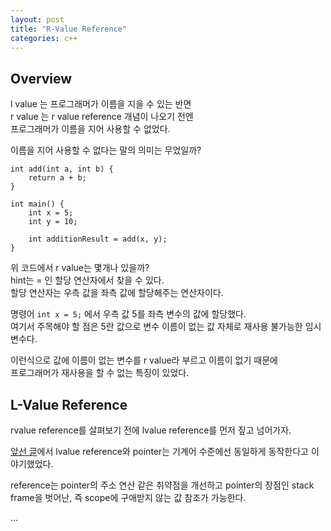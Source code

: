 ```yaml
---
layout: post
title: "R-Value Reference"
categories: c++
---
```


## Overview

<!-- begin_excerpt -->

l value 는 프로그래머가 이름을 지을 수 있는 반면 <br>
r value 는 r value reference 개념이 나오기 전엔 <br> 
프로그래머가 이름을 지어 사용할 수 없었다.<br> 

<!-- end_excerpt -->

이름을 지어 사용할 수 없다는 말의 의미는 무었일까?

```
int add(int a, int b) {
    return a + b;
}

int main() {
    int x = 5;
    int y = 10;

    int additionResult = add(x, y);
}
```

위 코드에서 r value는 몇개나 있을까? <br> 
hint는 = 인 할당 연산자에서 찾을 수 있다. <br> 
할당 연산자는 우측 값을 좌측 값에 할당해주는 연산자이다. <br> 

명령어 `int x = 5;` 에서 우측 값 5를 좌측 변수의 값에 할당했다. <br> 
여기서 주목해야 할 점은 5란 값으로 변수 이름이 없는 값 자체로 재사용 불가능한 임시 변수다. <br> 

이런식으로 값에 이름이 없는 변수를 r value라 부르고 이름이 없기 때문에 <br> 프로그래머가 재사용을 할 수 없는 특징이 있었다.

<!-- 

heap vs stack frame 
그래서 논조가 임시 변수의 활용
lvalue reference도 임시 변수를 활용하는건 아니지만 자원의 활용
바운더리를 넘어선 (stack frame) 값을 읽을 수 있다.
하지만 lvalue ref도 자신의 소유권을 넘겨주진 못한다.
fire and forget 상황에서 적절하겠어
-->

## L-Value Reference

rvalue reference를 살펴보기 전에 lvalue reference를 먼저 짚고 넘어가자.

[앞선 글](../../../../language/2023/05/27/c++-ref-pointer.html)에서 lvalue  reference와 pointer는 기계어 수준에선 동일하게 동작한다고 이야기했었다.

reference는 pointer의 주소 연산 같은 취약점을 개선하고 pointer의 장점인 stack frame을 벗어난, 즉 scope에 구애받지 않는 값 참조가 가능한다.





...


